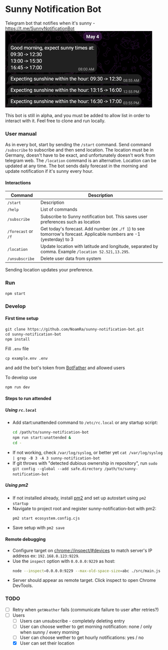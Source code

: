 # Sunny Notification Bot

Telegram bot that notifies when it's sunny - https://t.me/SunnyNotificationBot
![Sunny notification bot demo](docs/notification_example.png)

This bot is still in alpha, and you must be added to allow list in order to interact with it. Feel free to clone and run locally.

### User manual

As in every bot, start by sending the `/start` command.
Send command `/subscribe` to subscribe and then send location. The location must be in Germany, doesn't have to be exact, and unfortunately doesn't work from telegram web. The `/location` command is an alternative. Location can be updated at any time.
The bot sends daily forecast in the morning and update notification if it's sunny every hour.

#### Interactions

| Command             | Description                                                                                                          |
| ------------------- | -------------------------------------------------------------------------------------------------------------------- |
| `/start`            | Description                                                                                                          |
| `/help`             | List of commands                                                                                                     |
| `/subscribe`        | Subscribe to Sunny notification bot. This saves user preferences such as location                                    |
| `/forecast` or `/f` | Get today's forecast. Add number (ex .`/f 1`) to see tomorrow's forecast. Applicable numbers are -1 (yesterday) to 3 |
| `/location`         | Update location with latitude and longitude, separated by comma. Example `/location 52.521,13.295`.                  |
| `/unsubscribe`      | Delete user data from system                                                                                         |

Sending location updates your preference.

### Run

```console
npm start
```

### Develop

#### First time setup

```console
git clone https://github.com/NoamRa/sunny-notification-bot.git
cd sunny-notification-bot
npm install
```

Fill `.env` file

```console
cp example.env .env
```

and add the bot's token from [BotFather](https://t.me/botfather) and allowed users

To develop use

```console
npm run dev
```

#### Steps to run attended

##### Using `rc.local`

- Add start:unattended command to `/etc/rc.local` or any startup script:
  ```sh
  cd /path/to/sunny-notification-bot
  npm run start:unattended &
  cd -
  ```
- If not working, check `/var/log/syslog`, or better yet
  `cat /var/log/syslog | grep -B 3 -A 3 sunny-notification-bot`
- If git throws with "detected dubious ownership in repository", run
  `sudo git config --global --add safe.directory /path/to/sunny-notification-bot`

##### Using pm2

- If not installed already, install [pm2](https://pm2.keymetrics.io) and set up autostart using `pm2 startup`
- Navigate to project root and register sunny-notification-bot with pm2:
  ```sh
  pm2 start ecosystem.config.cjs
  ```
- Save setup with `pm2 save`

#### Remote debugging

- Configure target on [chrome://inspect/#devices](chrome://inspect/#devices) to
  match server's IP address ex: `192.168.0.123:9229`.
- Use the `inspect` option with `0.0.0.0:9229` as host:
  ```sh
  node --inspect=0.0.0.0:9229 --max-old-space-size=abc ./src/main.js
  ```
- Server should appear as remote target. Click inspect to open Chrome DevTools.

### TODO

- [ ] Retry when `getWeather` fails (communicate failure to user after retries?)
- [ ] Users
  - [ ] Users can unsubscribe - completely deleting entry
  - [ ] User can choose wether to get morning notification: none / only when sunny / every morning
  - [ ] User can choose wether to get hourly notifications: yes / no
  - [x] User can set their location
